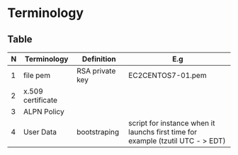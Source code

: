 # Terminology

## Table
| N | Terminology | Definition      | E.g               |
| - | ----------- | --------------- | ----------------- |
| 1 | file pem    | RSA private key | EC2CENTOS7-01.pem |
| 2 | x.509 certificate | | |
| 3 | ALPN Policy | | |
| 4 | User Data | bootstraping | script for instance when it launchs first time for example (tzutil UTC - > EDT) |
